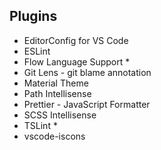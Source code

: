 ## Plugins

- EditorConfig for VS Code
- ESLint
- Flow Language Support *
- Git Lens - git blame annotation
- Material Theme
- Path Intellisense
- Prettier - JavaScript Formatter
- SCSS Intellisense
- TSLint *
- vscode-iscons
